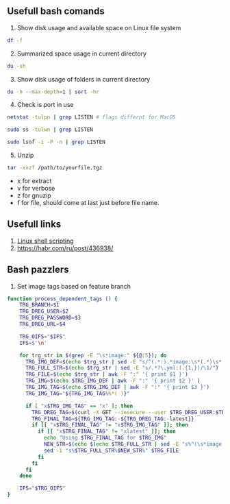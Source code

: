 ## Usefull bash comands

1. Show disk usage and available space on Linux file system  <br>
```bash
df -f
```

2. Summarized space usage in current directory <br>
```bash
du -sh
```

3. Show disk usage of folders in current directory  <br>
```bash
du -h --max-depth=1 | sort -hr
```

4. Check is port in use

```bash 
netstat -tulpn | grep LISTEN # flags differnt for MacOS
```

```bash 
sudo ss -tulwn | grep LISTEN
```

```bash 
sudo lsof -i -P -n | grep LISTEN
```

5. Unzip

```bash 
tar -xvzf /path/to/yourfile.tgz
```

* x for extract
* v for verbose
* z for gnuzip
* f for file, should come at last just before file name.

## Usefull links
1. [Linux shell scripting](https://www.linkedin.com/learning/learning-linux-shell-scripting-2)
2. https://habr.com/ru/post/436938/

## Bash pazzlers

1. Set image tags based on feature branch 
```bash
function process_dependent_tags () {
    TRG_BRANCH=$1
    TRG_DREG_USER=$2
    TRG_DREG_PASSWORD=$3
    TRG_DREG_URL=$4

    TRG_OIFS="$IFS"
    IFS=$'\n'

    for trg_str in $(grep -E "\s*image:" ${@:5}); do
      TRG_IMG_DEF=$(echo $trg_str | sed -E "s/^(.*:).*image:\s*(.*)\s*.*$/\1\2/" | sed "s%dregistry.com/%%")
      TRG_FULL_STR=$(echo $trg_str | sed -E "s/.*?\.yml:(.{1,})/\1/")
      TRG_FILE=$(echo $trg_str | awk -F ":" '{ print $1 }')
      TRG_IMG=$(echo $TRG_IMG_DEF | awk -F ":" '{ print $2 }' )
      TRG_IMG_TAG=$(echo $TRG_IMG_DEF | awk -F ":" '{ print $3 }')
      TRG_IMG_TAG="${TRG_IMG_TAG%%*( )}"

      if [ "x$TRG_IMG_TAG" == "x" ]; then
        TRG_DREG_TAG=$(curl -X GET --insecure --user $TRG_DREG_USER:$TRG_DREG_PASSWORD ${TRG_DREG_URL}/${TRG_IMG}/tags/list 2>/dev/null | jq ".tags[]" 2>/dev/null | sed 's/"//g' | grep -E "^$TRG_BRANCH-[0-9]{1,}" | sort --reverse | head -n 1)
        TRG_FINAL_TAG=${TRG_IMG_TAG:-${TRG_DREG_TAG:-latest}}
        if [[ "x$TRG_FINAL_TAG" != "x$TRG_IMG_TAG" ]]; then
          if [[ "x$TRG_FINAL_TAG" != "xlatest" ]]; then
            echo "Using $TRG_FINAL_TAG for $TRG_IMG"
            NEW_STR=$(echo $(echo $TRG_FULL_STR | sed -E "s%^(\s*image:\s{1,}$TRG_IMG)%\1%"):$TRG_FINAL_TAG)
            sed -i "s%$TRG_FULL_STR%$NEW_STR%" $TRG_FILE
          fi
        fi
      fi
    done

    IFS="$TRG_OIFS"
}
```

